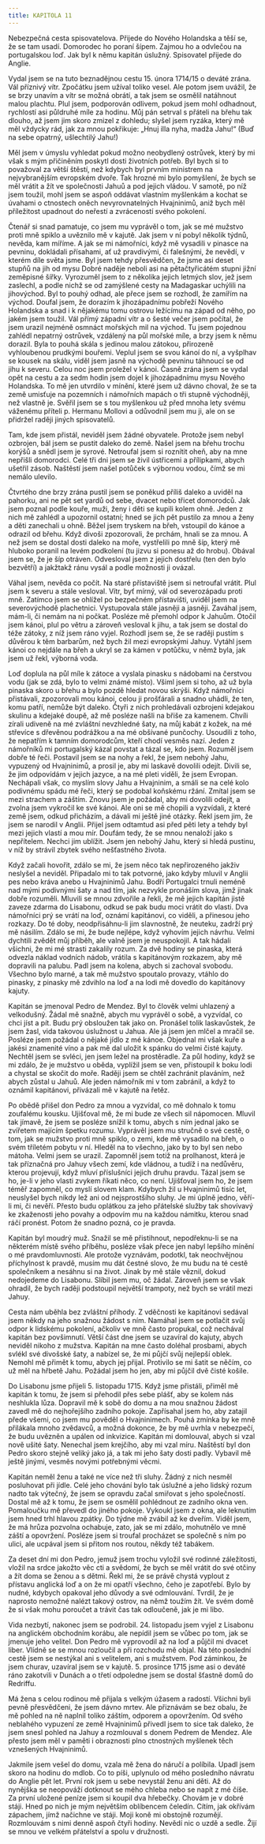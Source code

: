 ```yaml
---
title: KAPITOLA 11
---
```


Nebezpečná cesta spisovatelova. Přijede do Nového Holandska a těší se, že se tam usadí. Domorodec ho poraní šípem. Zajmou ho a odvlečou na portugalskou loď. Jak byl k němu kapitán úslužný. Spisovatel přijede do Anglie.

Vydal jsem se na tuto beznadějnou cestu 15. února 1714/15 o deváté zrána. Vál příznivý vítr. Zpočátku jsem užíval toliko vesel. Ale potom jsem uvážil, že se brzy unavím a vítr se možná obrátí, a tak jsem se osmělil natáhnout malou plachtu. Plul jsem, podporován odlivem, pokud jsem mohl odhadnout, rychlostí asi půldruhé míle za hodinu. Můj pán setrval s přáteli na břehu tak dlouho, až jsem jim skoro zmizel z dohledu; slyšel jsem ryzáka, který mě měl vždycky rád, jak za mnou pokřikuje: „Hnuj illa nyha, madža Jahu!“ (Buď na sebe opatrný, ušlechtilý Jahu!)

Měl jsem v úmyslu vyhledat pokud možno neobydlený ostrůvek, který by mi však s mým přičiněním poskytl dosti životních potřeb. Byl bych si to považoval za větší štěstí, než kdybych byl prvním ministrem na nejvybranějším evropském dvoře. Tak hrozné mi bylo pomyšlení, že bych se měl vrátit a žít ve společnosti Jahuů a pod jejich vládou. V samotě, po níž jsem toužil, mohl jsem se aspoň oddávat vlastním myšlenkám a kochat se úvahami o ctnostech oněch nevyrovnatelných Hvajninimů, aniž bych měl příležitost upadnout do neřestí a zvráceností svého pokolení.

Čtenář si snad pamatuje, co jsem mu vyprávěl o tom, jak se mé mužstvo proti mně spiklo a uvěznilo mě v kajutě. Jak jsem v ní pobyl několik týdnů, nevěda, kam míříme. A jak se mi námořníci, když mě vysadili v pinasce na pevninu, dokládali přísahami, ať už pravdivými, či falešnými, že nevědí, v kterém díle světa jsme. Byl jsem tehdy přesvědčen, že jsme asi deset stupňů na jih od mysu Dobré naděje neboli asi na pětačtyřicátém stupni jižní zeměpisné šířky. Vyrozuměl jsem to z několika jejich letmých slov, jež jsem zaslechl, a podle nichž se od zamýšlené cesty na Madagaskar uchýlili na jihovýchod. Byl to pouhý odhad, ale přece jsem se rozhodl, že zamířím na východ. Doufal jsem, že dorazím k jihozápadnímu pobřeží Nového Holandska a snad i k nějakému tomu ostrovu ležícímu na západ od něho, po jakém jsem toužil. Vál přímý západní vítr a o šesté večer jsem počítal, že jsem urazil nejméně osmnáct mořských mil na východ. Tu jsem pojednou zahlédl nepatrný ostrůvek, vzdálený na půl mořské míle, a brzy jsem k němu dorazil. Byla to pouhá skála s jedinou malou zátokou, přirozeně vyhloubenou prudkými bouřemi. Veplul jsem se svou kánoí do ní, a vyšplhav se kousek na skálu, viděl jsem jasně na východě pevninu táhnoucí se od jihu k severu. Celou noc jsem proležel v kánoi. Časně zrána jsem se vydal opět na cestu a za sedm hodin jsem dojel k jihozápadnímu mysu Nového Holandska. To mě jen utvrdilo v mínění, které jsem už dávno choval, že se ta země umisťuje na pozemních i námořních mapách o tři stupně východněji, než vlastně je. Svěřil jsem se s tou myšlenkou už před mnoha lety svému váženému příteli p. Hermanu Mollovi a odůvodnil jsem mu ji, ale on se přidržel raději jiných spisovatelů.

Tam, kde jsem přistál, neviděl jsem žádné obyvatele. Protože jsem nebyl ozbrojen, bál jsem se pustit daleko do země. Našel jsem na břehu trochu korýšů a snědl jsem je syrové. Netroufal jsem si roznítit oheň, aby na mne nepřišli domorodci. Celé tři dni jsem se živil ústřicemi a přílipkami, abych ušetřil zásob. Naštěstí jsem našel potůček s výbornou vodou, čímž se mi nemálo ulevilo.

Čtvrtého dne brzy zrána pustil jsem se poněkud příliš daleko a uviděl na pahorku, ani ne pět set yardů od sebe, dvacet nebo třicet domorodců. Jak jsem poznal podle kouře, muži, ženy i děti se kupili kolem ohně. Jeden z nich mě zahlédl a upozornil ostatní; hned se jich pět pustilo za mnou a ženy a děti zanechali u ohně. Běžel jsem tryskem na břeh, vstoupil do kánoe a odrazil od břehu. Když divoši zpozorovali, že prchám, hnali se za mnou. A než jsem se dostal dosti daleko na moře, vystřelili po mně šíp, který mě hluboko poranil na levém podkolení (tu jizvu si ponesu až do hrobu). Obával jsem se, že je šíp otráven. Odvesloval jsem z jejich dostřelu (ten den bylo bezvětří) a jakžtakž ránu vysál a podle možnosti ji ovázal.

Váhal jsem, nevěda co počít. Na staré přístaviště jsem si netroufal vrátit. Plul jsem k severu a stále vesloval. Vítr, byť mírný, vál od severozápadu proti mně. Zatímco jsem se ohlížel po bezpečném přístavišti, uviděl jsem na severovýchodě plachetnici. Vystupovala stále jasněji a jasněji. Zaváhal jsem, mám-li, či nemám na ni počkat. Posléze mě přemohl odpor k Jahuům. Otočil jsem kánoi, plul po větru a zároveň vesloval k jihu, a tak jsem se dostal do téže zátoky, z níž jsem ráno vyjel. Rozhodl jsem se, že se raději pustím s důvěrou k těm barbarům, než bych žil mezi evropskými Jahuy. Vytáhl jsem kánoi co nejdále na břeh a ukryl se za kámen v potůčku, v němž byla, jak jsem už řekl, výborná voda.

Loď doplula na půl míle k zátoce a vyslala pinasku s nádobami na čerstvou vodu (jak se zdá, bylo to velmi známé místo). Všiml jsem si toho, až už byla pinaska skoro u břehu a bylo pozdě hledat novou skrýši. Když námořníci přistávali, zpozorovali mou kánoi, celou ji prošťárali a snadno uhádli, že ten, komu patří, nemůže být daleko. Čtyři z nich prohledávali ozbrojeni kdejakou skulinu a kdejaké doupě, až mě posléze našli na břiše za kamenem. Chvíli zírali udiveně na mé zvláštní nevzhledné šaty, na můj kabát z kožek, na mé střevíce s dřevěnou podrážkou a na mé obšívané punčochy. Usoudili z toho, že nepatřím k tamním domorodcům, kteří chodí vesměs nazí. Jeden z námořníků mi portugalský kázal povstat a tázal se, kdo jsem. Rozuměl jsem dobře té řeči. Postavil jsem se na nohy a řekl, že jsem nebohý Jahu, vypuzený od Hvajninimů, a prosil je, aby mi laskavě dovolili odejít. Divili se, že jim odpovídám v jejich jazyce, a na mé pleti viděli, že jsem Evropan. Nechápali však, co myslím slovy Jahu a Hvajninim, a smáli se na celé kolo podivnému spádu mé řeči, který se podobal koňskému ržání. Zmítal jsem se mezi strachem a záštím. Znovu jsem je požádal, aby mi dovolili odejít, a zvolna jsem vykročil ke své kánoi. Ale oni se mě chopili a vyzvídali, z které země jsem, odkud přicházím, a dávali mi ještě jiné otázky. Řekl jsem jim, že jsem se narodil v Anglii. Přijel jsem odtamtud asi před pěti lety a tehdy byl mezi jejich vlastí a mou mír. Doufám tedy, že se mnou nenaloží jako s nepřítelem. Nechci jim ublížit. Jsem jen nebohý Jahu, který si hledá pustinu, v níž by strávil zbytek svého nešťastného života.

Když začali hovořit, zdálo se mi, že jsem něco tak nepřirozeného jakživ neslyšel a neviděl. Připadalo mi to tak potvorné, jako kdyby mluvil v Anglii pes nebo kráva anebo u Hvajninimů Jahu. Bodří Portugalci trnuli neméně nad mými podivnými šaty a nad tím, jak nezvykle pronáším slova, jimž jinak dobře rozuměli. Mluvili se mnou zdvořile a řekli, že mě jejich kapitán jistě zaveze zdarma do Lisabonu, odkud se pak budu moci vrátit do vlasti. Dva námořníci prý se vrátí na loď, oznámí kapitánovi, co viděli, a přinesou jeho rozkazy. Do té doby, neodpřisáhnu-li jim slavnostně, že neuteku, zadrží prý mě násilím. Zdálo se mi, že bude nejlépe, když vyhovím jejich návrhu. Velmi dychtili zvědět můj příběh, ale valně jsem je neuspokojil. A tak hádali všichni, že mi mé strasti zakalily rozum. Za dvě hodiny se pinaska, která odvezla náklad vodních nádob, vrátila s kapitánovým rozkazem, aby mě dopravili na palubu. Padl jsem na kolena, abych si zachoval svobodu. Všechno bylo marné, a tak mě mužstvo spoutalo provazy, vtáhlo do pinasky, z pinasky mě zdvihlo na loď a na lodi mě dovedlo do kapitánovy kajuty.

Kapitán se jmenoval Pedro de Mendez. Byl to člověk velmi uhlazený a velkodušný. Žádal mě snažně, abych mu vyprávěl o sobě, a vyzvídal, co chci jíst a pít. Budu prý obsloužen tak jako on. Pronášel tolik laskavůstek, že jsem žasl, vida takovou úslužnost u Jahua. Ale já jsem jen mlčel a mračil se. Posléze jsem požádal o nějaké jídlo z mé kánoe. Objednal mi však kuře a jakési znamenité víno a pak mě dal uložit k spánku do velmi čisté kajuty. Nechtěl jsem se svléci, jen jsem ležel na prostěradle. Za půl hodiny, když se mi zdálo, že je mužstvo u oběda, vyplížil jsem se ven, přistoupil k boku lodi a chystal se skočit do moře. Raději jsem se chtěl zachránit plaváním, než abych zůstal u Jahuů. Ale jeden námořník mi v tom zabránil, a když to oznámil kapitánovi, přivázali mě v kajutě na řetěz.

Po obědě přišel don Pedro za mnou a vyzvídal, co mě dohnalo k tomu zoufalému kousku. Ujišťoval mě, že mi bude ze všech sil nápomocen. Mluvil tak jímavě, že jsem se posléze snížil k tomu, abych s ním jednal jako se zvířetem majícím špetku rozumu. Vyprávěl jsem mu stručně o své cestě, o tom, jak se mužstvo proti mně spiklo, o zemi, kde mě vysadilo na břeh, o svém tříletém pobytu v ní. Hleděl na to všechno, jako by to byl sen nebo mátoha. Velmi jsem se urazil. Zapomněl jsem totiž na prolhanost, která je tak příznačná pro Jahuy všech zemí, kde vládnou, a tudíž i na nedůvěru, kterou projevují, když mluví příslušníci jejich druhu pravdu. Tázal jsem se ho, je-li v jeho vlasti zvykem říkati něco, co není. Ujišťoval jsem ho, že jsem téměř zapomněl, co myslí slovem klam. Kdybych žil u Hvajninimů tisíc let, neuslyšel bych nikdy lež ani od nejsprostšího sluhy. Je mi úplně jedno, věří-li mi, či nevěří. Přesto budu oplátkou za jeho přátelské služby tak shovívavý ke zkaženosti jeho povahy a odpovím mu na každou námitku, kterou snad ráčí pronést. Potom že snadno pozná, co je pravda.

Kapitán byl moudrý muž. Snažil se mě přistihnout, nepodřeknu-li se na některém místě svého příběhu, posléze však přece jen nabyl lepšího mínění o mé pravdomluvnosti. Ale protože vyznávám, podotkl, tak neochvějnou příchylnost k pravdě, musím mu dát čestné slovo, že mu budu na té cestě společníkem a nesáhnu si na život. Jinak by mě stále věznil, dokud nedojedeme do Lisabonu. Slíbil jsem mu, oč žádal. Zároveň jsem se však ohradil, že bych raději podstoupil největší trampoty, než bych se vrátil mezi Jahuy.

Cesta nám uběhla bez zvláštní příhody. Z vděčnosti ke kapitánovi sedával jsem někdy na jeho snažnou žádost s ním. Namáhal jsem se potlačit svůj odpor k lidskému pokolení, ačkoliv ve mně často propukal, což nechával kapitán bez povšimnutí. Větší část dne jsem se uzavíral do kajuty, abych neviděl nikoho z mužstva. Kapitán na mne často doléhal prosbami, abych svlékl své divošské šaty, a nabízel se, že mi půjčí svůj nejlepší oblek. Nemohl mě přimět k tomu, abych jej přijal. Protivilo se mi šatit se něčím, co už měl na hřbetě Jahu. Požádal jsem ho jen, aby mi půjčil dvě čisté košile.

Do Lisabonu jsme přijeli 5. listopadu 1715. Když jsme přistáli, přiměl mě kapitán k tomu, že jsem si přehodil přes sebe plášť, aby se kolem nás neshlukla lůza. Dopravil mě k sobě do domu a na mou snažnou žádost zavedl mě do nejhořejšího zadního pokoje. Zapřísahal jsem ho, aby zatajil přede všemi, co jsem mu pověděl o Hvajninimech. Pouhá zmínka by ke mně přilákala mnoho zvědavců, a možná dokonce, že by mě uvrhla v nebezpečí, že budu uvězněn a upálen od inkvizice. Kapitán mi domlouval, abych si vzal nově ušité šaty. Nenechal jsem krejčího, aby mi vzal míru. Naštěstí byl don Pedro skoro stejně veliký jako já, a tak mi jeho šaty dosti padly. Vybavil mě ještě jinými, vesměs novými potřebnými věcmi.

Kapitán neměl ženu a také ne více než tři sluhy. Žádný z nich nesměl posluhovat při jídle. Celé jeho chování bylo tak úslužné a jeho lidský rozum nadto tak výtečný, že jsem se opravdu začal smiřovat s jeho společností. Dostal mě až k tomu, že jsem se osmělil pohlédnout ze zadního okna ven. Pomaloučku mě převedl do jiného pokoje. Vykoukl jsem z okna, ale leknutím jsem hned trhl hlavou zpátky. Do týdne mě zvábil až ke dveřím. Viděl jsem, že má hrůza pozvolna ochabuje, zato, jak se mi zdálo, mohutnělo ve mně záští a opovržení. Posléze jsem si troufal procházet se společně s ním po ulici, ale ucpával jsem si přitom nos routou, někdy též tabákem.

Za deset dní mi don Pedro, jemuž jsem trochu vyložil své rodinné záležitosti, vložil na srdce jakožto věc cti a svědomí, že bych se měl vrátit do své otčiny a žít doma se ženou a s dětmi. Řekl mi, že se právě chystá vyplout z přístavu anglická loď a on že mi opatří všechno, čeho je zapotřebí. Bylo by nudné, kdybych opakoval jeho důvody a své odmlouvání. Tvrdil, že je naprosto nemožné nalézt takový ostrov, na němž toužím žít. Ve svém domě že si však mohu poroučet a trávit čas tak odloučeně, jak je mi libo.

Vida nezbytí, nakonec jsem se podrobil. 24. listopadu jsem vyjel z Lisabonu na anglickém obchodním korábu, ale nepídil jsem se vůbec po tom, jak se jmenuje jeho velitel. Don Pedro mě vyprovodil až na loď a půjčil mi dvacet liber. Vlídně se se mnou rozloučil a při rozchodu mě objal. Na této poslední cestě jsem se nestýkal ani s velitelem, ani s mužstvem. Pod záminkou, že jsem churav, uzavíral jsem se v kajutě. 5. prosince 1715 jsme asi o deváté ráno zakotvili v Dunách a o třetí odpoledne jsem se dostal šťastně domů do Redriffu.

Má žena s celou rodinou mě přijala s velkým úžasem a radostí. Všichni byli pevně přesvědčeni, že jsem dávno mrtev. Ale přiznávám se bez obalu, že mě pohled na ně naplnil toliko záštím, odporem a opovržením. Od svého neblahého vypuzení ze země Hvajninimů přivedl jsem to sice tak daleko, že jsem snesl pohled na Jahuy a rozmlouval s donem Pedrem de Mendez. Ale přesto jsem měl v paměti i obraznosti plno ctnostných myšlenek těch vznešených Hvajninimů.

Jakmile jsem vešel do domu, vzala mě žena do náručí a políbila. Upadl jsem skoro na hodinu do mdlob. Co to píši, uplynulo od mého posledního návratu do Anglie pět let. První rok jsem u sebe nevystál ženu ani děti. Až do nynějška se neopováží dotknout se mého chleba nebo se napít z mé číše. Za první uložené peníze jsem si koupil dva hřebečky. Chovám je v dobré stáji. Hned po nich je mým největším oblíbencem čeledín. Cítím, jak okřívám zápachem, jímž načichne ve stáji. Moji koně mi obstojně rozumějí. Rozmlouvám s nimi denně aspoň čtyři hodiny. Nevědí nic o uzdě a sedle. Žijí se mnou ve velkém přátelství a spolu v družnosti.
